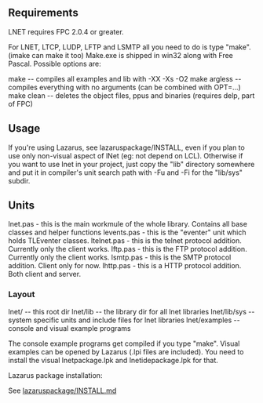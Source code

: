 ## Requirements

LNET requires FPC 2.0.4 or greater.

For LNET, LTCP, LUDP, LFTP and LSMTP all you need to do is type "make". (imake can make it too)
Make.exe is shipped in win32 along with Free Pascal.
Possible options are:

make -- compiles all examples and lib with -XX -Xs -O2
make argless -- compiles everything with no arguments (can be combined with OPT=...)
make clean -- deletes the object files, ppus and binaries (requires delp, part of FPC)

## Usage

If you're using Lazarus, see lazaruspackage/INSTALL, even if you plan to use only non-visual aspect of lNet (eg: not depend on LCL). Otherwise if you want to use lnet in your project, just copy the "lib" directory somewhere and put it in compiler's unit search path with -Fu and -Fi for the "lib/sys" subdir.

## Units

lnet.pas - this is the main workmule of the whole library. Contains all base classes and helper functions
levents.pas - this is the "eventer" unit which holds TLEventer classes.
ltelnet.pas - this is the telnet protocol addition. Currently only the client works.
lftp.pas - this is the FTP protocol addition. Currently only the client works.
lsmtp.pas - this is the SMTP protocol addition. Client only for now.
lhttp.pas - this is a HTTP protocol addition. Both client and server.

### Layout

lnet/ -- this root dir
lnet/lib -- the library dir for all lnet libraries
lnet/lib/sys -- system specific units and include files for lnet libraries
lnet/examples -- console and visual example programs

The console example programs get compiled if you type "make".
Visual examples can be opened by Lazarus (.lpi files are included).
You need to install the visual lnetpackage.lpk and lnetidepackage.lpk for that.

Lazarus package installation:

See [lazaruspackage/INSTALL.md](lazaruspackage/INSTALL.md)
